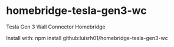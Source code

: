 # homebridge-tesla-gen3-wc
Tesla Gen 3 Wall Connector Homebridge

Install with: npm install github:luisrh01/homebridge-tesla-gen3-wc
